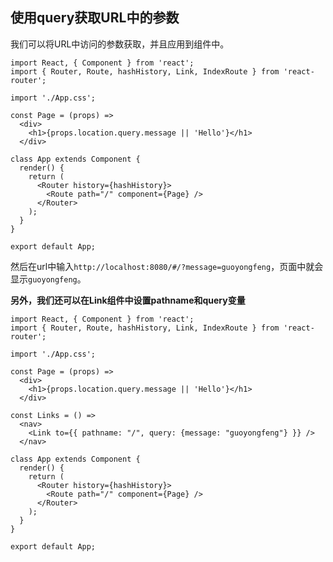 
## 使用query获取URL中的参数

我们可以将URL中访问的参数获取，并且应用到组件中。

```
import React, { Component } from 'react';
import { Router, Route, hashHistory, Link, IndexRoute } from 'react-router';

import './App.css';

const Page = (props) =>
  <div>
    <h1>{props.location.query.message || 'Hello'}</h1>
  </div>

class App extends Component {
  render() {
    return (
      <Router history={hashHistory}>
        <Route path="/" component={Page} />
      </Router>
    );
  }
}

export default App;

```

然后在url中输入`http://localhost:8080/#/?message=guoyongfeng`，页面中就会显示`guoyongfeng`。

**另外，我们还可以在Link组件中设置pathname和query变量**
```
import React, { Component } from 'react';
import { Router, Route, hashHistory, Link, IndexRoute } from 'react-router';

import './App.css';

const Page = (props) =>
  <div>
    <h1>{props.location.query.message || 'Hello'}</h1>
  </div>

const Links = () =>
  <nav>
    <Link to={{ pathname: "/", query: {message: "guoyongfeng"} }} />
  </nav>

class App extends Component {
  render() {
    return (
      <Router history={hashHistory}>
        <Route path="/" component={Page} />
      </Router>
    );
  }
}

export default App;

```
